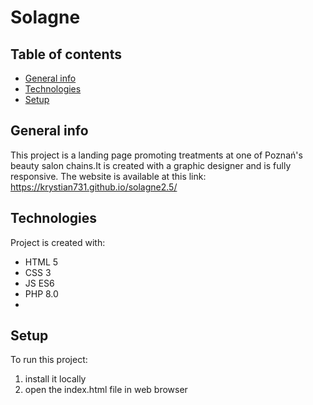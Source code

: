 # Solagne

## Table of contents
* [General info](#general-info)
* [Technologies](#technologies)
* [Setup](#setup)

## General info
This project is a landing page promoting treatments at one of Poznań's beauty salon chains.It is created with a graphic designer and is fully responsive. The website is available at this link:
https://krystian731.github.io/solagne2.5/
	
## Technologies
Project is created with:
* HTML 5
* CSS 3
* JS ES6
* PHP 8.0
* 
## Setup
To run this project:
1. install it locally
2. open the index.html file in web browser
